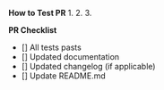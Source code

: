 **How to Test PR**
1.
2.
3.

**PR Checklist**
- [] All tests pasts
- [] Updated documentation
- [] Updated changelog (if applicable)
- [] Update README.md
